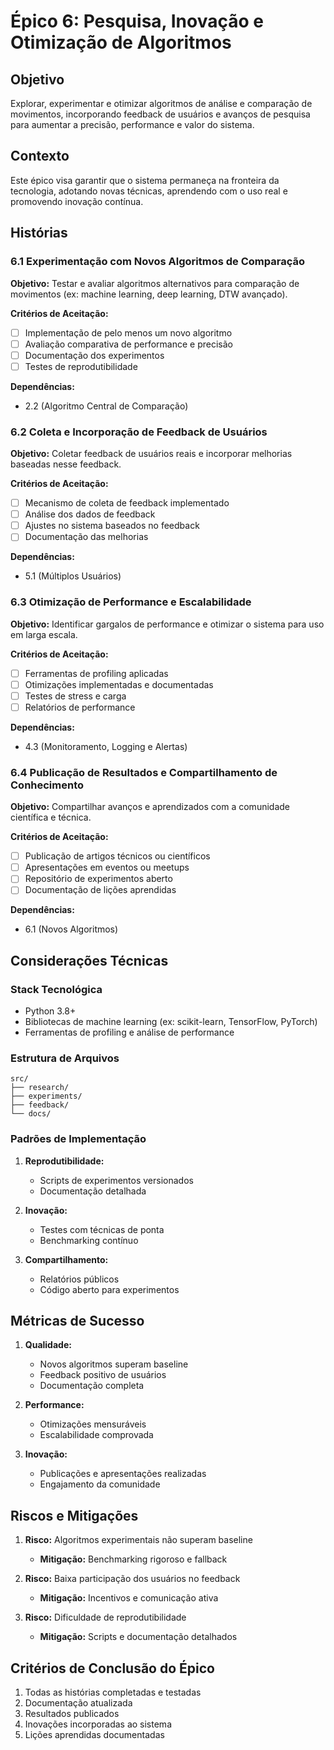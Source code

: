 # Épico 6: Pesquisa, Inovação e Otimização de Algoritmos

## Objetivo

Explorar, experimentar e otimizar algoritmos de análise e comparação de movimentos, incorporando feedback de usuários e avanços de pesquisa para aumentar a precisão, performance e valor do sistema.

## Contexto

Este épico visa garantir que o sistema permaneça na fronteira da tecnologia, adotando novas técnicas, aprendendo com o uso real e promovendo inovação contínua.

## Histórias

### 6.1 Experimentação com Novos Algoritmos de Comparação

**Objetivo:** Testar e avaliar algoritmos alternativos para comparação de movimentos (ex: machine learning, deep learning, DTW avançado).

**Critérios de Aceitação:**

- [ ] Implementação de pelo menos um novo algoritmo
- [ ] Avaliação comparativa de performance e precisão
- [ ] Documentação dos experimentos
- [ ] Testes de reprodutibilidade

**Dependências:**

- 2.2 (Algoritmo Central de Comparação)

### 6.2 Coleta e Incorporação de Feedback de Usuários

**Objetivo:** Coletar feedback de usuários reais e incorporar melhorias baseadas nesse feedback.

**Critérios de Aceitação:**

- [ ] Mecanismo de coleta de feedback implementado
- [ ] Análise dos dados de feedback
- [ ] Ajustes no sistema baseados no feedback
- [ ] Documentação das melhorias

**Dependências:**

- 5.1 (Múltiplos Usuários)

### 6.3 Otimização de Performance e Escalabilidade

**Objetivo:** Identificar gargalos de performance e otimizar o sistema para uso em larga escala.

**Critérios de Aceitação:**

- [ ] Ferramentas de profiling aplicadas
- [ ] Otimizações implementadas e documentadas
- [ ] Testes de stress e carga
- [ ] Relatórios de performance

**Dependências:**

- 4.3 (Monitoramento, Logging e Alertas)

### 6.4 Publicação de Resultados e Compartilhamento de Conhecimento

**Objetivo:** Compartilhar avanços e aprendizados com a comunidade científica e técnica.

**Critérios de Aceitação:**

- [ ] Publicação de artigos técnicos ou científicos
- [ ] Apresentações em eventos ou meetups
- [ ] Repositório de experimentos aberto
- [ ] Documentação de lições aprendidas

**Dependências:**

- 6.1 (Novos Algoritmos)

## Considerações Técnicas

### Stack Tecnológica

- Python 3.8+
- Bibliotecas de machine learning (ex: scikit-learn, TensorFlow, PyTorch)
- Ferramentas de profiling e análise de performance

### Estrutura de Arquivos

```
src/
├── research/
├── experiments/
├── feedback/
└── docs/
```

### Padrões de Implementação

1. **Reprodutibilidade:**

   - Scripts de experimentos versionados
   - Documentação detalhada

2. **Inovação:**

   - Testes com técnicas de ponta
   - Benchmarking contínuo

3. **Compartilhamento:**
   - Relatórios públicos
   - Código aberto para experimentos

## Métricas de Sucesso

1. **Qualidade:**

   - Novos algoritmos superam baseline
   - Feedback positivo de usuários
   - Documentação completa

2. **Performance:**

   - Otimizações mensuráveis
   - Escalabilidade comprovada

3. **Inovação:**
   - Publicações e apresentações realizadas
   - Engajamento da comunidade

## Riscos e Mitigações

1. **Risco:** Algoritmos experimentais não superam baseline

   - **Mitigação:** Benchmarking rigoroso e fallback

2. **Risco:** Baixa participação dos usuários no feedback

   - **Mitigação:** Incentivos e comunicação ativa

3. **Risco:** Dificuldade de reprodutibilidade
   - **Mitigação:** Scripts e documentação detalhados

## Critérios de Conclusão do Épico

1. Todas as histórias completadas e testadas
2. Documentação atualizada
3. Resultados publicados
4. Inovações incorporadas ao sistema
5. Lições aprendidas documentadas
